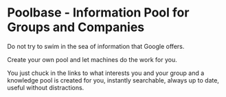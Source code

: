 # Poolbase - Information Pool for Groups and Companies

Do not try to swim in the sea of information that Google offers.

Create your own pool and let machines do the work for you.

You just chuck in the links to what interests you and your group and a knowledge pool is created for you, instantly searchable, always up to date, useful without distractions.
